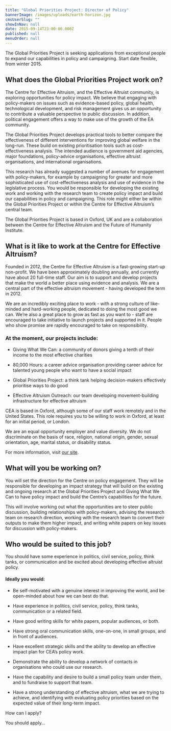 ```yaml
---
title: "Global Priorities Project: Director of Policy"
bannerImage: /images/uploads/earth-horizon.jpg
cmsUserSlug: ""
showInNav: null
date: 2015-09-14T23:00:00.000Z
published: null
menuOrder: null
---
```


  The Global Priorities Project is seeking applications from exceptional people to expand our capabilities in policy and campaigning. Start date flexible, from winter 2015.

  
## What does the Global Priorities Project work on?

  
The Centre for Effective Altruism, and the Effective Altruist community, is exploring opportunities for policy impact. We believe that engaging with policy-makers on issues such as evidence-based policy, global health, technological development, and risk management gives us an opportunity to contribute a valuable perspective to public discussion. In addition, political engagement offers a way to make use of the growth of the EA community.

  
The Global Priorities Project develops practical tools to better compare the effectiveness of different interventions for improving global welfare in the long-run. These build on existing prioritisation tools such as cost-effectiveness analysis. The intended audience is government aid agencies, major foundations, policy-advice organisations, effective altruist organisations, and international organisations.

  
This research has already suggested a number of avenues for engagement with policy-makers, for example by campaigning for greater and more sophisticated use of cost-effectiveness analysis and use of evidence in the legislative process. You would be responsible for developing the existing work and working with the research team to create policy impact and build our capabilities in policy and campaigning. This role might either be within the Global Priorities Project or within the Centre for Effective Altruism&rsquo;s central team.

  
The Global Priorities Project is based in Oxford, UK and are a collaboration between the Centre for Effective Altruism and the Future of Humanity Institute.

  
## What is it like to work at the Centre for Effective Altruism?

Founded in 2012, the Centre for Effective Altruism is a fast-growing start-up non-profit. We have been approximately doubling annually, and currently have about 20 full-time staff. Our aim is to support and develop projects that make the world a better place using evidence and analysis. We are a central part of the effective altruism movement - having developed the term in 2012.

  
We are an incredibly exciting place to work - with a strong culture of like-minded and hard-working people, dedicated to doing the most good we can. We&rsquo;re also a great place to grow as fast as you want to - staff are encouraged to take initiative to launch projects and supported in it. People who show promise are rapidly encouraged to take on responsibility.

  
### At the moment, our projects include:

* Giving What We Can: a community of donors giving a tenth of their income to the most effective charities

* 80,000 Hours: a career advice organisation providing career advice for talented young people who want to have a social impact

* Global Priorities Project: a think tank helping decision-makers effectively prioritise ways to do good

* Effective Altruism Outreach: our team developing movement-building infrastructure for effective altruism

  
CEA is based in Oxford, although some of our staff work remotely and in the United States. This role requires you to be willing to work in Oxford, at least for an initial period, or London.

  
We are an equal opportunity employer and value diversity. We do not discriminate on the basis of race, religion, national origin, gender, sexual orientation, age, marital status, or disability status.

  
For more information, visit [our site](https://centreforeffectivealtruism.org/careers/why-work-with-us/). 

  
## What will you be working on?

  
You will set the direction for the Centre on policy engagement. They will be responsible for developing an impact strategy that will build on the existing and ongoing research at the Global Priorities Project and Giving What We Can to have policy impact and build the Centre&rsquo;s capabilities for the future.

  
This will involve working out what the opportunities are to steer public discussion, building relationships with policy-makers, advising the research team on research direction, working with the research team to convert their outputs to make them higher impact, and writing white papers on key issues for discussion with policy-makers.

  
## Who would be suited to this job?

  
You should have some experience in politics, civil service, policy, think tanks, or communication and be excited about developing effective altruist policy.

  
#### Ideally you would:

* Be self-motivated with a genuine interest in improving the world, and be open-minded about how we can best do that.

* Have experience in politics, civil service, policy, think tanks, communication or a related field.

* Have good writing skills for white papers, popular audiences, or both.

* Have strong oral communication skills, one-on-one, in small groups, and in front of audiences.

* Have excellent strategic skills and the ability to develop an effective impact plan for CEA&rsquo;s policy work.

* Demonstrate the ability to develop a network of contacts in organisations who could use our research.

* Have the capability and desire to build a small policy team under them, and to fundraise to support that team.

* Have a strong understanding of effective altruism, what we are trying to achieve, and identifying with evaluating policy priorities based on the expected value of their long-term impact.

  
How can I apply?

You should apply...

  
  